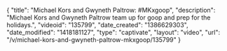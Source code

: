 {
    "title": "Michael Kors and Gwyneth Paltrow: #MKxgoop",
    "description": "Michael Kors and Gwyneth Paltrow team up for goop and prep for the holidays.",
    "videoid": "135799",
    "date_created": "1386629303",
    "date_modified": "1418181127",
    "type": "captivate",
    "layout": "video",
    "url": "\/v\/michael-kors-and-gwyneth-paltrow-mkxgoop\/135799"
}